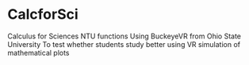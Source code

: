 # CalcforSci
Calculus for Sciences NTU functions
Using BuckeyeVR from Ohio State University
To test whether students study better using VR simulation of mathematical plots
